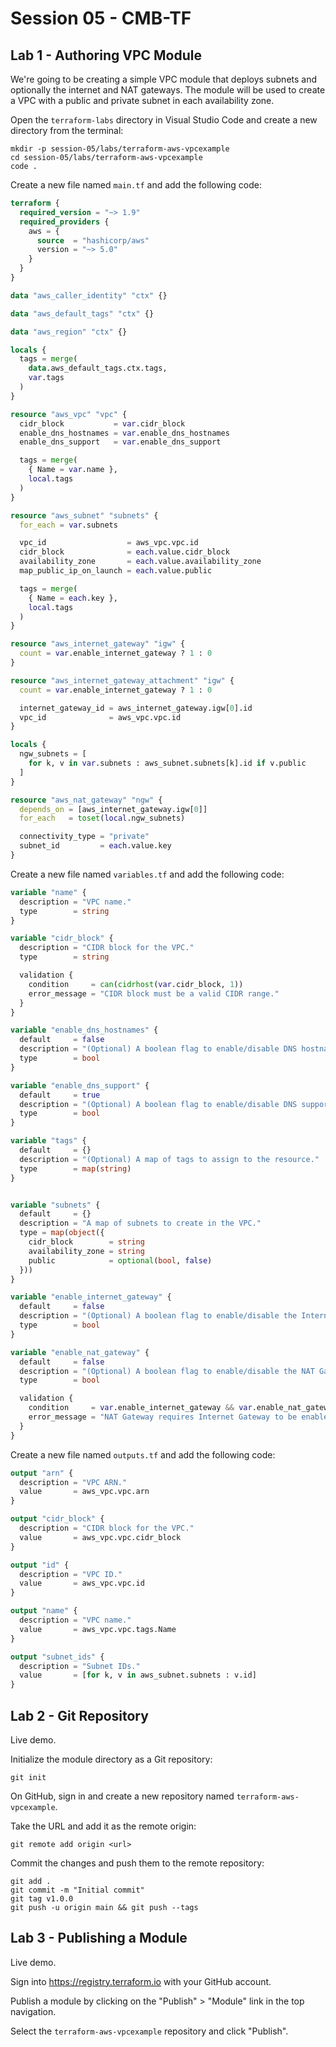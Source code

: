 # Session 05 - CMB-TF

## Lab 1 - Authoring VPC Module

We're going to be creating a simple VPC module that deploys subnets and optionally the internet and NAT gateways. The module will be used to create a VPC with a public and private subnet in each availability zone.

Open the `terraform-labs` directory in Visual Studio Code and create a new directory from the terminal:

```shell
mkdir -p session-05/labs/terraform-aws-vpcexample
cd session-05/labs/terraform-aws-vpcexample
code .
```

Create a new file named `main.tf` and add the following code:

```terraform
terraform {
  required_version = "~> 1.9"
  required_providers {
    aws = {
      source  = "hashicorp/aws"
      version = "~> 5.0"
    }
  }
}

data "aws_caller_identity" "ctx" {}

data "aws_default_tags" "ctx" {}

data "aws_region" "ctx" {}

locals {
  tags = merge(
    data.aws_default_tags.ctx.tags,
    var.tags
  )
}

resource "aws_vpc" "vpc" {
  cidr_block           = var.cidr_block
  enable_dns_hostnames = var.enable_dns_hostnames
  enable_dns_support   = var.enable_dns_support

  tags = merge(
    { Name = var.name },
    local.tags
  )
}

resource "aws_subnet" "subnets" {
  for_each = var.subnets

  vpc_id                  = aws_vpc.vpc.id
  cidr_block              = each.value.cidr_block
  availability_zone       = each.value.availability_zone
  map_public_ip_on_launch = each.value.public

  tags = merge(
    { Name = each.key },
    local.tags
  )
}

resource "aws_internet_gateway" "igw" {
  count = var.enable_internet_gateway ? 1 : 0
}

resource "aws_internet_gateway_attachment" "igw" {
  count = var.enable_internet_gateway ? 1 : 0

  internet_gateway_id = aws_internet_gateway.igw[0].id
  vpc_id              = aws_vpc.vpc.id
}

locals {
  ngw_subnets = [
    for k, v in var.subnets : aws_subnet.subnets[k].id if v.public
  ]
}

resource "aws_nat_gateway" "ngw" {
  depends_on = [aws_internet_gateway.igw[0]]
  for_each   = toset(local.ngw_subnets)

  connectivity_type = "private"
  subnet_id         = each.value.key
}
```

Create a new file named `variables.tf` and add the following code:

```terraform
variable "name" {
  description = "VPC name."
  type        = string
}

variable "cidr_block" {
  description = "CIDR block for the VPC."
  type        = string

  validation {
    condition     = can(cidrhost(var.cidr_block, 1))
    error_message = "CIDR block must be a valid CIDR range."
  }
}

variable "enable_dns_hostnames" {
  default     = false
  description = "(Optional) A boolean flag to enable/disable DNS hostnames in the VPC. Defaults false."
  type        = bool
}

variable "enable_dns_support" {
  default     = true
  description = "(Optional) A boolean flag to enable/disable DNS support in the VPC. Defaults to true."
  type        = bool
}

variable "tags" {
  default     = {}
  description = "(Optional) A map of tags to assign to the resource."
  type        = map(string)
}


variable "subnets" {
  default     = {}
  description = "A map of subnets to create in the VPC."
  type = map(object({
    cidr_block        = string
    availability_zone = string
    public            = optional(bool, false)
  }))
}

variable "enable_internet_gateway" {
  default     = false
  description = "(Optional) A boolean flag to enable/disable the Internet Gateway. Defaults to false."
  type        = bool
}

variable "enable_nat_gateway" {
  default     = false
  description = "(Optional) A boolean flag to enable/disable the NAT Gateway. Defaults to false."
  type        = bool

  validation {
    condition     = var.enable_internet_gateway && var.enable_nat_gateway || !var.enable_nat_gateway
    error_message = "NAT Gateway requires Internet Gateway to be enabled."
  }
}
```

Create a new file named `outputs.tf` and add the following code:

```terraform
output "arn" {
  description = "VPC ARN."
  value       = aws_vpc.vpc.arn
}

output "cidr_block" {
  description = "CIDR block for the VPC."
  value       = aws_vpc.vpc.cidr_block
}

output "id" {
  description = "VPC ID."
  value       = aws_vpc.vpc.id
}

output "name" {
  description = "VPC name."
  value       = aws_vpc.vpc.tags.Name
}

output "subnet_ids" {
  description = "Subnet IDs."
  value       = [for k, v in aws_subnet.subnets : v.id]
}
```

## Lab 2 - Git Repository

Live demo.

Initialize the module directory as a Git repository:

```shell
git init
```

On GitHub, sign in and create a new repository named `terraform-aws-vpcexample`.

Take the URL and add it as the remote origin:

```shell
git remote add origin <url>
```

Commit the changes and push them to the remote repository:

```shell
git add .
git commit -m "Initial commit"
git tag v1.0.0
git push -u origin main && git push --tags
```

## Lab 3 - Publishing a Module

Live demo.

Sign into https://registry.terraform.io with your GitHub account.

Publish a module by clicking on the "Publish" > "Module" link in the top navigation.

Select the `terraform-aws-vpcexample` repository and click "Publish".
